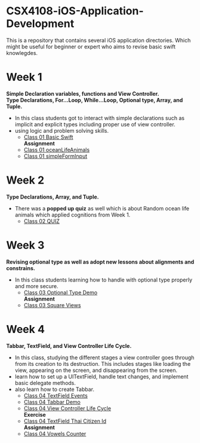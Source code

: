 # CSX4108-iOS-Application-Development

This is a repository that contains several iOS application directories.
Which might be useful for beginner or expert who aims to revise basic swift knowlegdes.

# Week 1

**Simple Declaration variables, functions and View Controller.** <br />
**Type Declarations, For...Loop, While...Loop, Optional type, Array, and Tuple.**
<br />

- In this class students got to interact with simple declarations such as implicit and explicit types including proper use of view controller.
- using logic and problem solving skills. <br />
  - [Class 01 Basic Swift](https://github.com/PattiyaY/CSX4108-iOS-Application-Development/tree/main/BasicSwift.playground) <br />
    **Assignment**
  - [Class 01 oceanLifeAnimals](https://github.com/PattiyaY/CSX4108-iOS-Application-Development/tree/main/oceanLifeAnimals)
  - [Class 01 simpleFormInput](https://github.com/PattiyaY/CSX4108-iOS-Application-Development/tree/main/simpleFormInput)

# Week 2

**Type Declarations, Array, and Tuple.**
<br />

- There was a **popped up quiz** as well which is about Random ocean life animals which applied cognitions from Week 1.
  - [Class 02 QUIZ](https://github.com/PattiyaY/CSX4108-iOS-Application-Development/tree/main/Quiz%20-%20Random%20Animal)

# Week 3

**Revising optional type as well as adopt new lessons about alignments and constrains.**
<br />

- In this class students learning how to handle with optional type properly and more secure.
  - [Class 03 Optional Type Demo](https://github.com/PattiyaY/CSX4108-iOS-Application-Development/tree/main/Optional%20Type%20Demo.playground) <br />
    **Assignment**
  - [Class 03 Square Views](https://github.com/PattiyaY/CSX4108-iOS-Application-Development/tree/main/Class03-Layout)

# Week 4

**Tabbar, TextField, and View Controller Life Cycle.**
<br />

- In this class, studying the different stages a view controller goes through from its creation to its destruction. This includes stages like loading the view, appearing on the screen, and disappearing from the screen.
- learn how to set up a UITextField, handle text changes, and implement basic delegate methods.
- also learn how to create Tabbar.
  - [Class 04 TextField Events]()
  - [Class 04 Tabbar Demo]()
  - [Class 04 View Controller Life Cycle]() <br />
    **Exercise**
  - [Class 04 TextField Thai Citizen Id]() <br />
    **Assignment**
  - [Class 04 Vowels Counter]()
